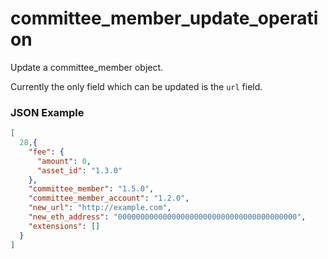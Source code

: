 # committee_member_update_operation

Update a committee_member object.

Currently the only field which can be updated is the `url` field.

### JSON Example

```json
[
  28,{
    "fee": {
      "amount": 0,
      "asset_id": "1.3.0"
    },
    "committee_member": "1.5.0",
    "committee_member_account": "1.2.0",
    "new_url": "http://example.com",
    "new_eth_address": "0000000000000000000000000000000000000000",
    "extensions": []
  }
]
```